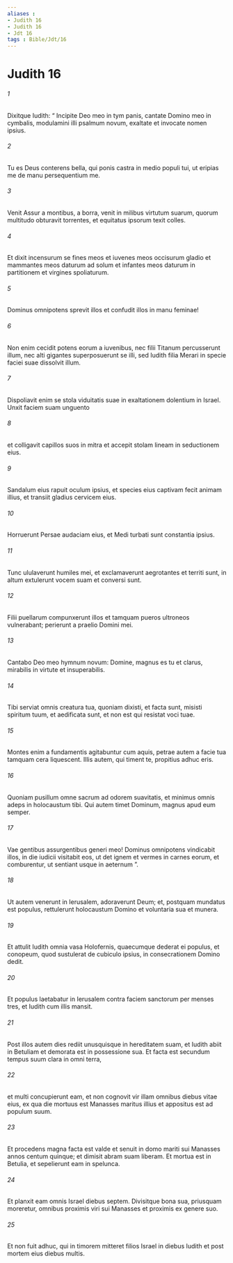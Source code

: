 ```yaml
---
aliases : 
- Judith 16
- Judith 16
- Jdt 16
tags : Bible/Jdt/16
---
```


# Judith 16

###### 1
Dixitque Iudith: “ Incipite Deo meo in tym panis, cantate Domino meo in cymbalis, modulamini illi psalmum novum, exaltate et invocate nomen ipsius.
###### 2
Tu es Deus conterens bella, qui ponis castra in medio populi tui, ut eripias me de manu persequentium me.
###### 3
Venit Assur a montibus, a borra, venit in milibus virtutum suarum, quorum multitudo obturavit torrentes, et equitatus ipsorum texit colles.
###### 4
Et dixit incensurum se fines meos et iuvenes meos occisurum gladio et mammantes meos daturum ad solum et infantes meos daturum in partitionem et virgines spoliaturum.
###### 5
Dominus omnipotens sprevit illos et confudit illos in manu feminae! 
###### 6
Non enim cecidit potens eorum a iuvenibus, nec filii Titanum percusserunt illum, nec alti gigantes superposuerunt se illi, sed Iudith filia Merari in specie faciei suae dissolvit illum. 
###### 7
Dispoliavit enim se stola viduitatis suae in exaltationem dolentium in Israel. Unxit faciem suam unguento
###### 8
et colligavit capillos suos in mitra et accepit stolam lineam in seductionem eius.
###### 9
Sandalum eius rapuit oculum ipsius, et species eius captivam fecit animam illius, et transiit gladius cervicem eius.
###### 10
Horruerunt Persae audaciam eius, et Medi turbati sunt constantia ipsius.
###### 11
Tunc ululaverunt humiles mei, et exclamaverunt aegrotantes et territi sunt, in altum extulerunt vocem suam et conversi sunt.
###### 12
Filii puellarum compunxerunt illos et tamquam pueros ultroneos vulnerabant; perierunt a praelio Domini mei.
###### 13
Cantabo Deo meo hymnum novum: Domine, magnus es tu et clarus, mirabilis in virtute et insuperabilis. 
###### 14
Tibi serviat omnis creatura tua, quoniam dixisti, et facta sunt, misisti spiritum tuum, et aedificata sunt, et non est qui resistat voci tuae.
###### 15
Montes enim a fundamentis agitabuntur cum aquis, petrae autem a facie tua tamquam cera liquescent. Illis autem, qui timent te, propitius adhuc eris.
###### 16
Quoniam pusillum omne sacrum ad odorem suavitatis, et minimus omnis adeps in holocaustum tibi. Qui autem timet Dominum, magnus apud eum semper.
###### 17
Vae gentibus assurgentibus generi meo! Dominus omnipotens vindicabit illos, in die iudicii visitabit eos, ut det ignem et vermes in carnes eorum, et comburentur, ut sentiant usque in aeternum ”.
###### 18
Ut autem venerunt in Ierusalem, adoraverunt Deum; et, postquam mundatus est populus, rettulerunt holocaustum Domino et voluntaria sua et munera. 
###### 19
Et attulit Iudith omnia vasa Holofernis, quaecumque dederat ei populus, et conopeum, quod sustulerat de cubiculo ipsius, in consecrationem Domino dedit. 
###### 20
Et populus laetabatur in Ierusalem contra faciem sanctorum per menses tres, et Iudith cum illis mansit.
###### 21
Post illos autem dies rediit unusquisque in hereditatem suam, et Iudith abiit in Betuliam et demorata est in possessione sua. Et facta est secundum tempus suum clara in omni terra, 
###### 22
et multi concupierunt eam, et non cognovit vir illam omnibus diebus vitae eius, ex qua die mortuus est Manasses maritus illius et appositus est ad populum suum. 
###### 23
Et procedens magna facta est valde et senuit in domo mariti sui Manasses annos centum quinque; et dimisit abram suam liberam. Et mortua est in Betulia, et sepelierunt eam in spelunca.
###### 24
Et planxit eam omnis Israel diebus septem. Divisitque bona sua, priusquam moreretur, omnibus proximis viri sui Manasses et proximis ex genere suo. 
###### 25
Et non fuit adhuc, qui in timorem mitteret filios Israel in diebus Iudith et post mortem eius diebus multis.
